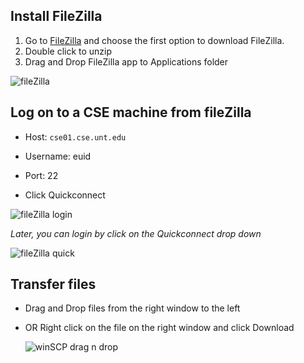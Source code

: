  ## Install FileZilla

1. Go to [FileZilla](https://filezilla-project.org/download.php?platform=osx) and choose the first option to download FileZilla.
2. Double click to unzip
3. Drag and Drop FileZilla app to Applications folder

  ![fileZilla](https://raw.githubusercontent.com/misc-sonchau/dev-tool-tutorials/main/images/fileZilla_install.png)

 ## Log on to a CSE machine from fileZilla
  - Host: `cse01.cse.unt.edu`

  - Username: euid

  - Port: 22

  - Click Quickconnect

  ![fileZilla login](https://raw.githubusercontent.com/misc-sonchau/dev-tool-tutorials/main/images/fileZilla_login.png)

  *Later, you can login by click on the Quickconnect drop down*

  ![fileZilla quick](https://raw.githubusercontent.com/misc-sonchau/dev-tool-tutorials/main/images/fileZilla_quick.png)

  ## Transfer files

  - Drag and Drop files from the right window to the left
  - OR Right click on the file on the right window and click Download

    ![winSCP drag n drop](https://raw.githubusercontent.com/misc-sonchau/dev-tool-tutorials/main/images/fileZilla_dragndrop.png)
